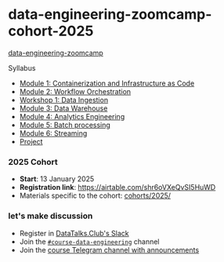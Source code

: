# data-engineering-zoomcamp-cohort-2025


[data-engineering-zoomcamp](https://github.com/DataTalksClub/data-engineering-zoomcamp) 

Syllabus

* [Module 1: Containerization and Infrastructure as Code](#module-1-containerization-and-infrastructure-as-code)
* [Module 2: Workflow Orchestration](#module-2-workflow-orchestration)
* [Workshop 1: Data Ingestion](#workshop-1-data-ingestion)
* [Module 3: Data Warehouse](#module-3-data-warehouse)
* [Module 4: Analytics Engineering](#module-4-analytics-engineering)
* [Module 5: Batch processing](#module-5-batch-processing)
* [Module 6: Streaming](#module-6-streaming)
* [Project](#project)


### 2025 Cohort 

* **Start**: 13 January 2025
* **Registration link**: https://airtable.com/shr6oVXeQvSI5HuWD
* Materials specific to the cohort: [cohorts/2025/](cohorts/2025/)

### let's make discussion

- Register in [DataTalks.Club's Slack](https://datatalks.club/slack.html)
- Join the [`#course-data-engineering`](https://app.slack.com/client/T01ATQK62F8/C01FABYF2RG) channel
- Join the [course Telegram channel with announcements](https://t.me/dezoomcamp)

